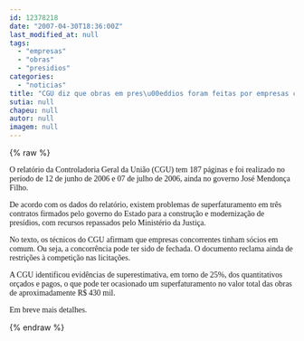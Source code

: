 ```yaml
---
id: 12378218
date: "2007-04-30T18:36:00Z"
last_modified_at: null
tags:
  - "empresas"
  - "obras"
  - "presidios"
categories:
  - "noticias"
title: "CGU diz que obras em pres\u00eddios foram feitas por empresas concorrentes, com s\u00f3cios em comum"
sutia: null
chapeu: null
autor: null
imagem: null
---
```

{% raw %}
<p><P><FONT face=Verdana>O relatório da Controladoria Geral da União (CGU) tem 187 páginas e foi realizado no período de 12 de junho de 2006 e 07 de julho de 2006, ainda no governo José Mendonça Filho.</FONT></P></p>
<p><P><FONT face=Verdana>De acordo com os dados do relatório, existem problemas de superfaturamento em três contratos firmados pelo governo do Estado para a construção e modernização de presídios, com recursos repassados pelo Ministério da Justiça. </FONT></P></p>
<p><P><FONT face=Verdana>No texto, os técnicos do CGU afirmam que empresas concorrentes tinham sócios em comum. Ou seja, a concorrência pode ter sido de fechada. O documento reclama ainda de restrições à competição nas licitações.</FONT></P></p>
<p><P><FONT face=Verdana>A CGU identificou evidências de superestimativa, em torno de 25%, dos quantitativos orçados e pagos, o que pode ter ocasionado um superfaturamento no valor total das obras de aproximadamente R$ 430 mil.</FONT></P></p>
<p><P><FONT face=Verdana>Em breve mais detalhes.</FONT></P> </p>
{% endraw %}